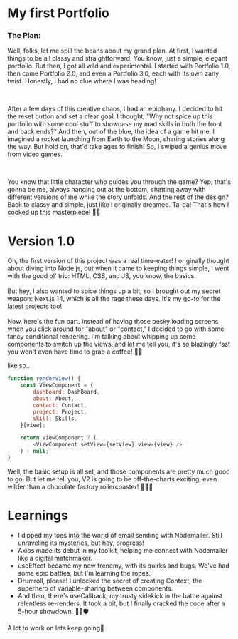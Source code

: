 # My first Portfolio

### The Plan: <br>

Well, folks, let me spill the beans about my grand plan. At first, I wanted things to be all classy and straightforward. You know, just a simple, elegant portfolio. But then, I got all wild and experimental. I started with Portfolio 1.0, then came Portfolio 2.0, and even a Portfolio 3.0, each with its own zany twist. Honestly, I had no clue where I was heading!

<br>

After a few days of this creative chaos, I had an epiphany. I decided to hit the reset button and set a clear goal. I thought, "Why not spice up this portfolio with some cool stuff to showcase my mad skills in both the front and back ends?" And then, out of the blue, the idea of a game hit me. I imagined a rocket launching from Earth to the Moon, sharing stories along the way. But hold on, that'd take ages to finish! So, I swiped a genius move from video games.

<br>

You know that little character who guides you through the game? Yep, that's gonna be me, always hanging out at the bottom, chatting away with different versions of me while the story unfolds. And the rest of the design? Back to classy and simple, just like I originally dreamed. Ta-da! That's how I cooked up this masterpiece! 🚀💫

# Version 1.0

Oh, the first version of this project was a real time-eater! I originally thought about diving into Node.js, but when it came to keeping things simple, I went with the good ol' trio: HTML, CSS, and JS, you know, the basics.
<br>
<br>
But hey, I also wanted to spice things up a bit, so I brought out my secret weapon: Next.js 14, which is all the rage these days. It's my go-to for the latest projects too!
<br>
<br>
Now, here's the fun part. Instead of having those pesky loading screens when you click around for "about" or "contact," I decided to go with some fancy conditional rendering. I'm talking about whipping up some components to switch up the views, and let me tell you, it's so blazingly fast you won't even have time to grab a coffee! 🚀💨

like so..

```js
function renderView() {
    const ViewComponent = {
        dashboard: DashBoard,
        about: About,
        contact: Contact,
        project: Project,
        skill: Skills,
    }[view];

    return ViewComponent ? (
        <ViewComponent setView={setView} view={view} />
    ) : null;
}
```

Well, the basic setup is all set, and those components are pretty much good to go. But let me tell you, V2 is going to be off-the-charts exciting, even wilder than a chocolate factory rollercoaster! 🍫🎢🤩

# Learnings

* I dipped my toes into the world of email sending with Nodemailer. Still unraveling its mysteries, but hey, progress!
* Axios made its debut in my toolkit, helping me connect with Nodemailer like a digital matchmaker.
* useEffect became my new frenemy, with its quirks and bugs. We've had some epic battles, but I'm learning the ropes.
* Drumroll, please! I unlocked the secret of creating Context, the superhero of variable-sharing between components.
* And then, there's useCallback, my trusty sidekick in the battle against relentless re-renders. It took a bit, but I finally cracked the code after a 5-hour showdown. 🚀📧🛡️

A lot to work on lets keep going🚀